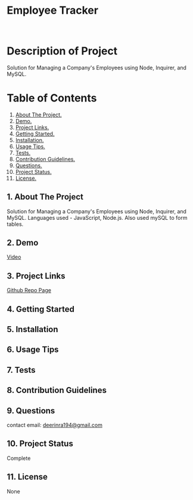 # Employee Tracker
​
# Description of Project
Solution for Managing a Company's Employees using Node, Inquirer, and MySQL.

# Table of Contents 
1. [ About The Project. ](#about)
2. [ Demo. ](#demo)
3. [ Project Links. ](#links)
4. [ Getting Started. ](#started)
5. [ Installation. ](#install)
6. [ Usage Tips. ](#usage)
7. [ Tests. ](#tests)
8. [ Contribution Guidelines. ](#guidelines)
9. [ Questions. ](#questions)
10. [ Project Status. ](#status)
11. [ License. ](#license)


<a name="about"></a>
## 1. About The Project
Solution for Managing a Company's Employees using Node, Inquirer, and MySQL.
Languages used - JavaScript, Node.js. Also used mySQL to form tables. 

<a name="demo"></a>
## 2. Demo
[Video]()

<a name="links"></a>
## 3. Project Links
[Github Repo Page](https://github.com/rebeccachiquete/Employee-Tracker)

<a name="started"></a>
## 4. Getting Started

<a name="install"></a>
## 5. Installation

<a name="usage"></a>
## 6. Usage Tips

<a name="tests"></a>
## 7. Tests

<a name="guidelines"></a>
## 8. Contribution Guidelines

<a name="questions"></a>
## 9. Questions
contact email: deerinra194@gmail.com

<a name="status"></a>
## 10. Project Status
Complete

<a name="license"></a>
## 11. License
None



